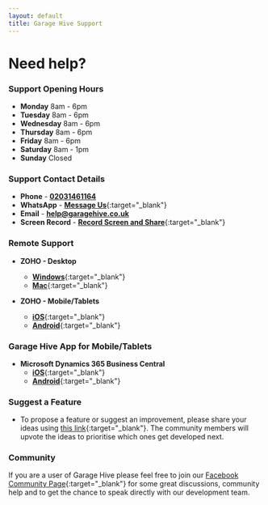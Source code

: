 ```yaml
---
layout: default
title: Garage Hive Support
---
```


# Need help? 

### Support Opening Hours
* **Monday** 8am - 6pm
* **Tuesday** 8am - 6pm
* **Wednesday** 8am - 6pm
* **Thursday** 8am - 6pm
* **Friday** 8am - 6pm
* **Saturday** 8am - 1pm
* **Sunday** Closed

### Support Contact Details
* **Phone** - [**02031461164**](tel:02031461164)
* **WhatsApp** - [**Message Us**](https://wa.me/442031461164){:target="_blank"} 
* **Email** - [**help@garagehive.co.uk**](mailto:help@garagehive.co.uk)
* **Screen Record** - [**Record Screen and Share**](https://garage-hive.hellozest.io/recorder?rl=eyJvIjozNTY0fQ==){:target="_blank"}

### Remote Support
* **ZOHO - Desktop**
    * [**Windows**](https://assist.zoho.eu/install-customer-plugin){:target="_blank"}
    * [**Mac**](https://join.zoho.eu){:target="_blank"}

* **ZOHO - Mobile/Tablets**
    * [**iOS**](https://apps.apple.com/gb/app/zoho-assist-customer/id1277551323){:target="_blank"}
    * [**Android**](https://play.google.com/store/apps/details?id=com.zoho.assist.agent&hl=en_GB){:target="_blank"}

### Garage Hive App for Mobile/Tablets  
* **Microsoft Dynamics 365 Business Central**
    * [**iOS**](https://apps.apple.com/sg/app/dynamics-365-business-central/id1093325047){:target="_blank"}   
    * [**Android**](https://play.google.com/store/apps/details?id=com.microsoft.dynamics.ProjectMadeira&hl=en_GB){:target="_blank"}   

### Suggest a Feature
* To propose a feature or suggest an improvement, please share your ideas using [this link](https://garage-hive.upvoty.com/b/ideas/){:target="_blank"}. The community members will upvote the ideas to prioritise which ones get developed next.

### Community 
If you are a user of Garage Hive please feel free to join our [Facebook Community Page](https://www.facebook.com/groups/1808538692573390/ "Facebook Community"){:target="_blank"} for some great discussions, community help and to get the chance to speak directly with our development team.